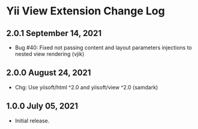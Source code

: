 # Yii View Extension Change Log

## 2.0.1 September 14, 2021

- Bug #40: Fixed not passing content and layout parameters injections to nested view rendering (vjik)

## 2.0.0 August 24, 2021

- Chg: Use yiisoft/html ^2.0 and yiisoft/view ^2.0 (samdark)

## 1.0.0 July 05, 2021

- Initial release.
